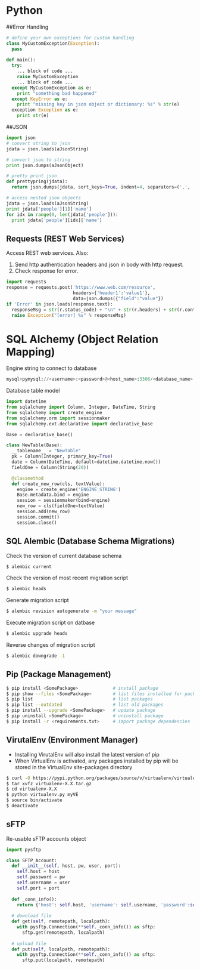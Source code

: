 # Python

##Error Handling
```python
# define your own exceptions for custom handling
class MyCustomException(Exception):
  pass
  
def main():
  try: 
    ... block of code ...
    raise MyCustomException
    ... block of code ...
  except MyCustomException as e:
    print "something bad happened"
  except KeyError as e:
    print "missing key in json object or dictionary: %s" % str(e)
  exception Exception as e:
    print str(e)
```

##JSON

```python
import json
# convert string to json 
jdata = json.loads(aJsonString)

# convert json to string
print json.dumps(aJsonObject)

# pretty print json
def prettypring(jdata):
  return json.dumps(jdata, sort_keys=True, indent=4, separators=(',', ': '))

# access nested json objects
jdata = json.loads(aJsonString)
print jdata['people'][1]['name']
for idx in range(0, len(jdata['people'])):
  print jdata['people'][idx]['name']
```

## Requests (REST Web Services)
Access REST web services. Also: 

1. Send http authentication headers and json in body with http request.  
2. Check response for error.
```python
import requests
response = requests.post('https://www.web.com/resource', 
                         headers={'header1':'value1'},
                         data=json.dumps({"field":"value"})
if 'Error' in json.loads(response.text):
  responseMsg = str(r.status_code) + "\n" + str(r.headers) + str(r.content)
  raise Exception("[error] %s" % responseMsg) 
```

# SQL Alchemy (Object Relation Mapping)
Engine string to connect to database
```python
mysql+pymysql://<username>:<password>@<host_name>:3306/<database_name>
```

Database table model
```python
import datetime
from sqlalchemy import Column, Integer, DateTime, String
from sqlalchemy import create_engine
from sqlalchemy.orm import sessionmaker
from sqlalchemy.ext.declarative import declarative_base

Base = declarative_base()

class NewTable(Base):
  __tablename__ = "NewTable"
  pk = Column(Integer, primary_key=True)
  date = Column(DateTime, default=datetime.datetime.now())
  fieldOne = Column(String(20)) 

  @classmethod
  def create_new_row(cls, textValue):
    engine = create_engine('ENGINE_STRING')
    Base.metadata.bind = engine
    session = sessionmaker(bind=engine) 
    new_row = cls(fieldOne=textValue)
    session.add(new_row)
    session.commit()
    session.close()
```


## SQL Alembic (Database Schema Migrations)

Check the version of current database schema
```bash
$ alembic current
```

Check the version of most recent migration script
```bash
$ alembic heads
```

Generate migration script
```bash
$ alembic revision autogenerate -m "your message"
```

Execute migration script on datbase
```bash
$ alembic upgrade heads
```

Reverse changes of migration script
```bash
$ alembic downgrade -1
```

## Pip (Package Management)
```bash
$ pip install <SomePackage>             # install package
$ pip show --files <SomePackage>        # list files installed for packaged
$ pip list                              # list packages
$ pip list --outdated                   # list old packages
$ pip install --upgrade <SomePackage>   # update package
$ pip uninstall <SomePackage>           # uninstall package
$ pip install -r <requirements.txt>     # import package dependencies
```


## VirutalEnv (Environment Manager)

* Installing VirutalEnv will also install the latest version of pip
* When VirtualEnv is activated, any packages installed by pip will be stored in the VirtualEnv site-packages directory

```bash
$ curl -O https://pypi.python.org/packages/source/v/virtualenv/virtualenv-X.X.tar.gz    # download virtualenv
$ tar xvfz virtualenv-X.X.tar.gz                                                        # uncompress
$ cd virtualenv-X.X 
$ python virtualenv.py myVE                                                             # create new virutal env
$ source bin/activate                                                                   # activate env dependencies
$ deactivate                                                                            # deactivate env dependencies
```

## sFTP
Re-usable sFTP accounts object
```python
import pysftp

class SFTP_Account:
  def __init__(self, host, pw, user, port):
    self.host = host
    self.password = pw
    self.username = user
    self.port = port
    
  def _conn_info():
    return {'host': self.host, 'username': self.username, 'password':self.password, 'port':self.port}
    
  # download file
  def get(self, remotepath, localpath):
    with pysftp.Connection(**self._conn_info()) as sftp:
      sftp.get(remotepath, localpath)
  
  # upload file
  def put(self, localpath, remotepath):
    with pysftp.Connection(**self._conn_info()) as sftp:
      sftp.put(localpath, remotepath)
```
